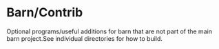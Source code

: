 # Barn/Contrib

Optional programs/useful additions for barn that are not part of the main barn project.See individual directories for how to build.

